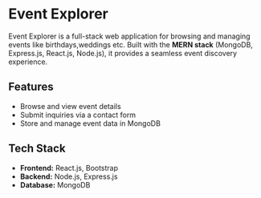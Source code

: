# Event Explorer  
Event Explorer is a full-stack web application for browsing and managing events like birthdays,weddings etc. Built with the **MERN stack** (MongoDB, Express.js, React.js, Node.js), it provides a seamless event discovery experience.  

## Features  
- Browse and view event details  
- Submit inquiries via a contact form  
- Store and manage event data in MongoDB  

## Tech Stack  
- **Frontend:** React.js, Bootstrap  
- **Backend:** Node.js, Express.js  
- **Database:** MongoDB  
